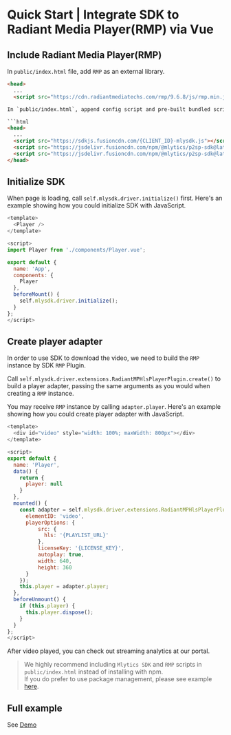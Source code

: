 # Quick Start | Integrate SDK to Radiant Media Player(RMP) via Vue

## Include Radiant Media Player(RMP)

In `public/index.html` file, add `RMP` as an external library.

```html
<head>
  ...
  <script src="https://cdn.radiantmediatechs.com/rmp/9.6.8/js/rmp.min.js"></script>## Include SDK

In `public/index.html`, append config script and pre-built bundled scripts to the tail part of `<head>` tag.

```html
<head>
  ...
  <script src="https://sdkjs.fusioncdn.com/{CLIENT_ID}-mlysdk.js"></script>
  <script src="https://jsdelivr.fusioncdn.com/npm/@mlytics/p2sp-sdk@latest/bundle/driver.min.js"></script>
  <script src="https://jsdelivr.fusioncdn.com/npm/@mlytics/p2sp-sdk@latest/bundle/peripheral/player/rmp-hls.min.js"></script>
</head>
```

## Initialize SDK

When page is loading, call `self.mlysdk.driver.initialize()` first. Here's an example showing how you could initialize SDK with JavaScript.

```javascript
<template>
  <Player />
</template>

<script>
import Player from './components/Player.vue';

export default {
  name: 'App',
  components: {
    Player
  },
  beforeMount() {
    self.mlysdk.driver.initialize();
  }
};
</script>
```

## Create player adapter

In order to use SDK to download the video, we need to build the `RMP` instance by SDK `RMP` Plugin.

Call `self.mlysdk.driver.extensions.RadiantMPHlsPlayerPlugin.create()` to build a player adapter, passing the same arguments as you would when creating a `RMP` instance.

You may receive `RMP` instance by calling `adapter.player`. Here's an example showing how you could create player adapter with JavaScript.

```javascript
<template>
  <div id="video" style="width: 100%; maxWidth: 800px"></div>
</template>

<script>
export default {
  name: 'Player',
  data() {
    return {
      player: null
    }
  },
  mounted() {
    const adapter = self.mlysdk.driver.extensions.RadiantMPHlsPlayerPlugin.create(video, {
      elementID: 'video',
      playerOptions: {
          src: {
            hls: '{PLAYLIST_URL}'
          },
          licenseKey: '{LICENSE_KEY}',
          autoplay: true,
          width: 640,
          height: 360
      }
    });
    this.player = adapter.player;
  },
  beforeUnmount() {
    if (this.player) {
      this.player.dispose();
    }
  }
};
</script>
```

After video played, you can check out streaming analytics at our portal.

> We highly recommend including `Mlytics SDK` and `RMP` scripts in `public/index.html` instead of installing with npm.  
> If you do prefer to use package management, please see example [here](https://github.com/mlytics/mly-stream-sdk-guide/tree/main/Web%20SDK/Player%20Integrations/RMP/Vue/npm/README.md).

## Full example

See [Demo](https://github.com/mlytics/mly-stream-sdk-guide/tree/main/Web%20SDK/Player%20Integrations/RMP/Vue/html)
